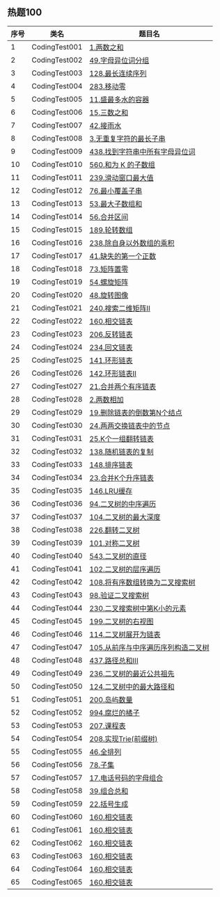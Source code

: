 ## 热题100

| 序号 | 类名            | 题目名                                                                                                                                                     |
|----|---------------|---------------------------------------------------------------------------------------------------------------------------------------------------------|
| 1  | CodingTest001 | <a href="https://leetcode.cn/problems/two-sum/description/?envType=study-plan-v2&envId=top-100-liked">1.两数之和</a>                                        |
| 2  | CodingTest002 | <a href="https://leetcode.cn/problems/group-anagrams/description/?envType=study-plan-v2&envId=top-100-liked">49.字母异位词分组</a>                             |
| 3  | CodingTest003 | <a href="https://leetcode.cn/problems/longest-consecutive-sequence/description/?envType=study-plan-v2&envId=top-100-liked">128.最长连续序列</a>               |
| 4  | CodingTest004 | <a href="https://leetcode.cn/problems/move-zeroes/description/?envType=study-plan-v2&envId=top-100-liked">283.移动零</a>                                   |
| 5  | CodingTest005 | <a href="https://leetcode.cn/problems/container-with-most-water/description/?envType=study-plan-v2&envId=top-100-liked">11.盛最多水的容器</a>                  |
| 6  | CodingTest006 | <a href="https://leetcode.cn/problems/3sum/description/?envType=study-plan-v2&envId=top-100-liked">15.三数之和</a>                                          |
| 7  | CodingTest007 | <a href="https://leetcode.cn/problems/trapping-rain-water/description/?envType=study-plan-v2&envId=top-100-liked">42.接雨水</a>                            |
| 8  | CodingTest008 | <a href="https://leetcode.cn/problems/longest-substring-without-repeating-characters/description/?envType=study-plan-v2&envId=top-100-liked">3.无重复字符的最长子串</a> |
| 9  | CodingTest009 | <a href="https://leetcode.cn/problems/find-all-anagrams-in-a-string/description/?envType=study-plan-v2&envId=top-100-liked">438.找到字符串中所有字母异位词</a>                                                                            |
| 10 | CodingTest010 | <a href="https://leetcode.cn/problems/subarray-sum-equals-k/description/?envType=study-plan-v2&envId=top-100-liked">560.和为 K 的子数组</a>                                                                                    |
| 11 | CodingTest011 | <a href="https://leetcode.cn/problems/sliding-window-maximum/description/?envType=study-plan-v2&envId=top-100-liked">239.滑动窗口最大值</a>                                                                                      |
| 12 | CodingTest012 | <a href="https://leetcode.cn/problems/minimum-window-substring/?envType=study-plan-v2&envId=top-100-liked">76.最小覆盖子串</a>                                |
| 13 | CodingTest013 | <a href="https://leetcode.cn/problems/maximum-subarray/description/?envType=study-plan-v2&envId=top-100-liked">53.最大子数组和</a>                                                                                          |
| 14 | CodingTest014 | <a href="https://leetcode.cn/problems/merge-intervals/description/?envType=study-plan-v2&envId=top-100-liked">56.合并区间</a>                                                                                            |
| 15 | CodingTest015 | <a href="https://leetcode.cn/problems/rotate-array/description/?envType=study-plan-v2&envId=top-100-liked">189.轮转数组</a>                                                                                             |
| 16 | CodingTest016 | <a href="https://leetcode.cn/problems/product-of-array-except-self/description/?envType=study-plan-v2&envId=top-100-liked">238.除自身以外数组的乘积</a>                                                                                      |
| 17 | CodingTest017 | <a href="https://leetcode.cn/problems/first-missing-positive/description/?envType=study-plan-v2&envId=top-100-liked">41.缺失的第一个正数</a>                                                                                      |
| 18 | CodingTest018 | <a href="https://leetcode.cn/problems/set-matrix-zeroes/description/?envType=study-plan-v2&envId=top-100-liked">73.矩阵置零</a>                                                                                          |
| 19 | CodingTest019 | <a href="https://leetcode.cn/problems/spiral-matrix/description/?envType=study-plan-v2&envId=top-100-liked">54.螺旋矩阵</a>                                                                                             |
| 20 | CodingTest020 | <a href="https://leetcode.cn/problems/rotate-array/description/?envType=study-plan-v2&envId=top-100-liked">48.旋转图像</a>                                                                                              |
| 21 | CodingTest021 | <a href="https://leetcode.cn/problems/search-a-2d-matrix-ii/description/?envType=study-plan-v2&envId=top-100-liked">240.搜索二维矩阵II</a>                                                                                       |
| 22 | CodingTest022 | <a href="https://leetcode.cn/problems/intersection-of-two-linked-lists/description/?envType=study-plan-v2&envId=top-100-liked">160.相交链表</a>                                                                                        |
| 23 | CodingTest023 | <a href="https://leetcode.cn/problems/reverse-linked-list/description/?envType=study-plan-v2&envId=top-100-liked">206.反转链表</a>                                                                                            |
| 24 | CodingTest024 | <a href="https://leetcode.cn/problems/palindrome-linked-list/description/?envType=study-plan-v2&envId=top-100-liked">234.回文链表</a>                                                                                          |
| 25 | CodingTest025 | <a href="https://leetcode.cn/problems/linked-list-cycle/description/?envType=study-plan-v2&envId=top-100-liked">141.环形链表</a>                                                                                              |
| 26 | CodingTest026 | <a href="https://leetcode.cn/problems/linked-list-cycle-ii/description/?envType=study-plan-v2&envId=top-100-liked">142.环形链表II</a>                                                                                             |
| 27 | CodingTest027 | <a href="https://leetcode.cn/problems/merge-two-sorted-lists/description/?envType=study-plan-v2&envId=top-100-liked">21.合并两个有序链表</a>                                                                                                 |
| 28 | CodingTest028 | <a href="https://leetcode.cn/problems/add-two-numbers/description/?envType=study-plan-v2&envId=top-100-liked">2.两数相加</a>                                                                                                  |
| 29 | CodingTest029 | <a href="https://leetcode.cn/problems/remove-nth-node-from-end-of-list/description/?envType=study-plan-v2&envId=top-100-liked">19.删除链表的倒数第N个结点</a>                                                                                                    |
| 30 | CodingTest030 | <a href="https://leetcode.cn/problems/swap-nodes-in-pairs/description/?envType=study-plan-v2&envId=top-100-liked">24.两两交换链表中的节点</a>                                                                                                   |
| 31 | CodingTest031 | <a href="https://leetcode.cn/problems/reverse-nodes-in-k-group/description/?envType=study-plan-v2&envId=top-100-liked">25.K个一组翻转链表</a>                                                                                                     |
| 32 | CodingTest032 | <a href="https://leetcode.cn/problems/copy-list-with-random-pointer/description/?envType=study-plan-v2&envId=top-100-liked">138.随机链表的复制</a>                                                                                                      |
| 33 | CodingTest033 | <a href="https://leetcode.cn/problems/sort-list/description/?envType=study-plan-v2&envId=top-100-liked">148.排序链表</a>                                                                                                       |
| 34 | CodingTest034 | <a href="https://leetcode.cn/problems/merge-k-sorted-lists/description/?envType=study-plan-v2&envId=top-100-liked">23.合并K个升序链表</a>                                                                                                          |
| 35 | CodingTest035 | <a href="https://leetcode.cn/problems/lru-cache/description/?envType=study-plan-v2&envId=top-100-liked">146.LRU缓存</a>                                                                                                            |
| 36 | CodingTest036 | <a href="https://leetcode.cn/problems/binary-tree-inorder-traversal/description/?envType=study-plan-v2&envId=top-100-liked">94.二叉树的中序遍历</a>                                                                                                             |
| 37 | CodingTest037 | <a href="https://leetcode.cn/problems/maximum-depth-of-binary-tree/description/?envType=study-plan-v2&envId=top-100-liked">104.二叉树的最大深度</a>                                                                                                              |
| 38 | CodingTest038 | <a href="https://leetcode.cn/problems/invert-binary-tree/description/?envType=study-plan-v2&envId=top-100-liked">226.翻转二叉树</a>                                                                                                               |
| 39 | CodingTest039 | <a href="https://leetcode.cn/problems/symmetric-tree/description/?envType=study-plan-v2&envId=top-100-liked">101.对称二叉树</a>                                                                                                                |
| 40 | CodingTest040 | <a href="https://leetcode.cn/problems/diameter-of-binary-tree/description/?envType=study-plan-v2&envId=top-100-liked">543.二叉树的直径</a>                                                                                                                  |
| 41 | CodingTest041 | <a href="https://leetcode.cn/problems/binary-tree-level-order-traversal/description/?envType=study-plan-v2&envId=top-100-liked">102.二叉树的层序遍历</a>                                                                                                                        |
| 42 | CodingTest042 | <a href="https://leetcode.cn/problems/convert-sorted-array-to-binary-search-tree/description/?envType=study-plan-v2&envId=top-100-liked">108.将有序数组转换为二叉搜索树</a>                                                                                                                     |
| 43 | CodingTest043 | <a href="https://leetcode.cn/problems/validate-binary-search-tree/description/?envType=study-plan-v2&envId=top-100-liked">98.验证二叉搜索树</a>                                                                                                                     |
| 44 | CodingTest044 | <a href="https://leetcode.cn/problems/kth-smallest-element-in-a-bst/description/?envType=study-plan-v2&envId=top-100-liked">230.二叉搜索树中第K小的元素</a>                                                                                                                        |
| 45 | CodingTest045 | <a href="https://leetcode.cn/problems/binary-tree-right-side-view/description/?envType=study-plan-v2&envId=top-100-liked">199.二叉树的右视图</a>                                                                                                                         |
| 46 | CodingTest046 | <a href="https://leetcode.cn/problems/flatten-binary-tree-to-linked-list/description/?envType=study-plan-v2&envId=top-100-liked">114.二叉树展开为链表</a>                                                                                                                           |
| 47 | CodingTest047 | <a href="https://leetcode.cn/problems/construct-binary-tree-from-preorder-and-inorder-traversal/description/?envType=study-plan-v2&envId=top-100-liked">105.从前序与中序遍历序列构造二叉树</a>                                                                                                                           |
| 48 | CodingTest048 | <a href="https://leetcode.cn/problems/path-sum-iii/description/?envType=study-plan-v2&envId=top-100-liked">437.路径总和III</a>                                                                                                                             |
| 49 | CodingTest049 | <a href="https://leetcode.cn/problems/lowest-common-ancestor-of-a-binary-tree/description/?envType=study-plan-v2&envId=top-100-liked">236.二叉树的最近公共祖先</a>                                                                                                                              |
| 50 | CodingTest050 | <a href="https://leetcode.cn/problems/binary-tree-maximum-path-sum/description/?envType=study-plan-v2&envId=top-100-liked">124.二叉树中的最大路径和</a>                                                                                                                               |
| 51 | CodingTest051 | <a href="https://leetcode.cn/problems/number-of-islands/description/?envType=study-plan-v2&envId=top-100-liked">200.岛屿数量</a>                                                                                                                                |
| 52 | CodingTest052 | <a href="https://leetcode.cn/problems/rotting-oranges/description/?envType=study-plan-v2&envId=top-100-liked">994.腐烂的橘子</a>                                                                                                                                 |
| 53 | CodingTest053 | <a href="https://leetcode.cn/problems/course-schedule/?envType=study-plan-v2&envId=top-100-liked">207.课程表</a>                                                                                                                                 |
| 54 | CodingTest054 | <a href="https://leetcode.cn/problems/implement-trie-prefix-tree/description/?envType=study-plan-v2&envId=top-100-liked">208.实现Trie(前缀树)</a>                                                                                                                                 |
| 55 | CodingTest055 | <a href="https://leetcode.cn/problems/permutations/description/?envType=study-plan-v2&envId=top-100-liked">46.全排列</a>                                                                                                                                 |
| 56 | CodingTest056 | <a href="https://leetcode.cn/problems/subsets/description/?envType=study-plan-v2&envId=top-100-liked">78.子集</a>                                                                                                                                 |
| 57 | CodingTest057 | <a href="https://leetcode.cn/problems/letter-combinations-of-a-phone-number/description/?envType=study-plan-v2&envId=top-100-liked">17.电话号码的字母组合</a>                                                                                                                                 |
| 58 | CodingTest058 | <a href="https://leetcode.cn/problems/combination-sum/description/?envType=study-plan-v2&envId=top-100-liked">39.组合总和</a>                                                                                                                                 |
| 59 | CodingTest059 | <a href="https://leetcode.cn/problems/generate-parentheses/description/?envType=study-plan-v2&envId=top-100-liked">22.括号生成</a>                                                                                                                                 |
| 60 | CodingTest060 | <a href="">160.相交链表</a>                                                                                                                                 |
| 61 | CodingTest061 | <a href="">160.相交链表</a>                                                                                                                                 |
| 62 | CodingTest062 | <a href="">160.相交链表</a>                                                                                                                                 |
| 63 | CodingTest063 | <a href="">160.相交链表</a>                                                                                                                                 |
| 64 | CodingTest064 | <a href="">160.相交链表</a>                                                                                                                                 |
| 65 | CodingTest065 | <a href="">160.相交链表</a>                                                                                                                                 |